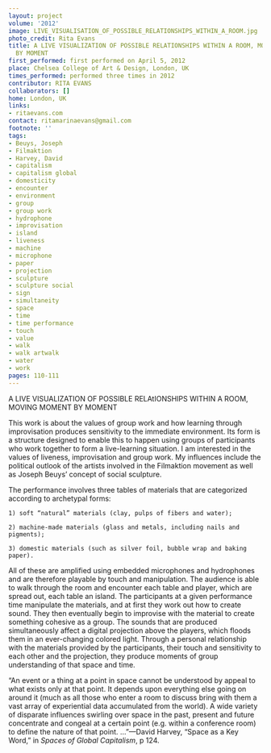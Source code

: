 ```yaml
---
layout: project
volume: '2012'
image: LIVE_VISUALISATION_OF_POSSIBLE_RELATIONSHIPS_WITHIN_A_ROOM.jpg
photo_credit: Rita Evans
title: A LIVE VISUALIZATION OF POSSIBLE RELATIONSHIPS WITHIN A ROOM, MOVING MOMENT
  BY MOMENT
first_performed: first performed on April 5, 2012
place: Chelsea College of Art & Design, London, UK
times_performed: performed three times in 2012
contributor: RITA EVANS
collaborators: []
home: London, UK
links:
- ritaevans.com
contact: ritamarinaevans@gmail.com
footnote: ''
tags:
- Beuys, Joseph
- Filmaktion
- Harvey, David
- capitalism
- capitalism global
- domesticity
- encounter
- environment
- group
- group work
- hydrophone
- improvisation
- island
- liveness
- machine
- microphone
- paper
- projection
- sculpture
- sculpture social
- sign
- simultaneity
- space
- time
- time performance
- touch
- value
- walk
- walk artwalk
- water
- work
pages: 110-111
---
```


A LIVE VISUALIZATION OF POSSIBLE RELAtIONSHIPS WITHIN A ROOM, MOVING MOMENT BY MOMENT

This work is about the values of group work and how learning through improvisation produces sensitivity to the immediate environment. Its form is a structure designed to enable this to happen using groups of participants who work together to form a live-learning situation. I am interested in the values of liveness, improvisation and group work. My influences include the political outlook of the artists involved in the Filmaktion movement as well as Joseph Beuys’ concept of social sculpture.

The performance involves three tables of materials that are categorized according to archetypal forms:

	1) soft “natural” materials (clay, pulps of fibers and water); 

	2) machine-made materials (glass and metals, including nails and pigments); 

	3) domestic materials (such as silver foil, bubble wrap and baking paper). 

All of these are amplified using embedded microphones and hydrophones and are therefore playable by touch and manipulation. The audience is able to walk through the room and encounter each table and player, which are spread out, each table an island. The participants at a given performance time manipulate the materials, and at first they work out how to create sound. They then eventually begin to improvise with the material to create something cohesive as a group. The sounds that are produced simultaneously affect a digital projection above the players, which floods them in an ever-changing colored light. Through a personal relationship with the materials provided by the participants, their touch and sensitivity to each other and the projection, they produce moments of group understanding of that space and time.

	
“An event or a thing at a point in space cannot be understood by appeal to what exists only at that point. It depends upon everything else going on around it (much as all those who enter a room to discuss bring with them a vast array of experiential data accumulated from the world). A wide variety of disparate influences swirling over space in the past, present and future concentrate and congeal at a certain point (e.g. within a conference room) to define the nature of that point. …”—David Harvey, “Space as a Key Word,” in _Spaces of Global Capitalism_, p 124.

